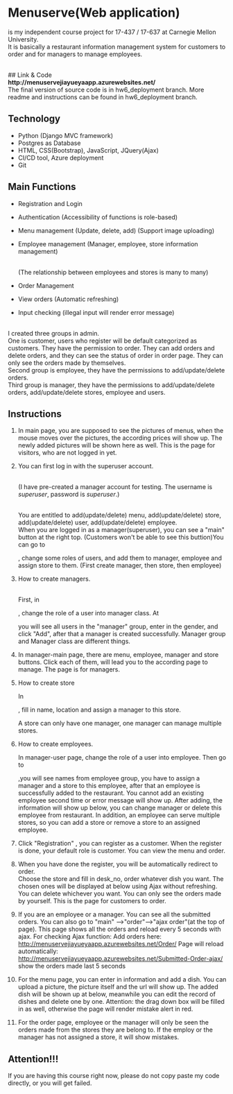 # Menuserve(Web application) 
is my independent course project for 17-437 / 17-637 at Carnegie Mellon University. 
<br>
It is basically a restaurant information management system for customers to order and for managers to manage employees.

<br>
## Link & Code

<BR>
  <b>http://menuservejiayueyaapp.azurewebsites.net/</b>
<br>
The final version of source code is in hw6_deployment branch. More readme and instructions can be found in hw6_deployment branch.
  <br>

## Technology

- Python (Django MVC framework)
- Postgres as Database
- HTML, CSS(Bootstrap), JavaScript, JQuery(Ajax)
- CI/CD tool, Azure deployment
- Git

## Main Functions
  - Registration and Login

  - Authentication (Accessibility of functions is role-based)

  - Menu management (Update, delete, add) (Support image uploading)

  - Employee management (Manager, employee, store information management)

    <br> (The relationship between employees and stores is many to many)

  - Order Management

  - View orders (Automatic refreshing)

  - Input checking (illegal input will render error message)

  <br>
I created three groups in admin. 
<br>
One is customer, users who register will be default categorized as customers. They have the permission to order. They can add orders and delete orders, and they can see the status of order in order page. They can only see the orders made by themselves. 
<br>
Second group is employee, they have the permissions to add/update/delete orders. 
<br>
Third group is manager, they have the permissions to add/update/delete orders, add/update/delete stores, employee and users.


## Instructions

1. In main page, you are supposed to see the pictures of menus, when the mouse moves over the pictures, the according prices will show up. The newly added pictures will be shown here as well. This is the page for visitors, who are not logged in yet.

2. You can first log in with the superuser account. 

   <br>(I have pre-created a manager account for testing. The username is *superuser*, password is *superuser*.) 

   <br>You are entitled to add(update/delete) menu, add(update/delete) store, add(update/delete) user, add(update/delete) employee. <br>When you are logged in as a manager(superuser), you can see a "main" button at the right top. (Customers won't be able to see this buttion)You can go to 

   [All-user]: http://menuservejiayueyaapp.azurewebsites.net/Manager-User/

   , change some roles of users, and add them to manager, employee and assign store to them. (First create manager, then store, then employee)

3. How to create managers.  

   <br>First, in 

   [manager-user]: http://menuservejiayueyaapp.azurewebsites.net/Manager-User/

   , change the role of a user into manager class. At 

   [manager-manager]: http://menuservejiayueyaapp.azurewebsites.net/Manager-Manager/

    you will see all users in the "manager" group, enter in the gender, and click "Add", after that a manager is created successfully.  Manager group and Manager class are different things.

4. In manager-main page, there are menu, employee, manager and store buttons. Click each of them, will lead you to the according page to manage. The page is for managers.

5. How to create store

   In 

   [Manager-store]: http://menuservejiayueyaapp.azurewebsites.net/Manager-Store/

   , fill in name, location and assign a manager to this store.

   A store can only have one manager, one manager can manage multiple stores.

6. How to create employees. <br>

    In manager-user page, change the role of a user into employee. Then go to 

   [manager-employee]: http://menuservejiayueyaapp.azurewebsites.net/Manager-Employee/

   ,you will see names from employee group, you have to assign a manager and a store to this employee, after that an employee is successfully added to the restaurant. You cannot add an existing employee second time or error message will show up. After adding, the information will show up below, you can change manager or delete this employee from restaurant. In addition, an employee can serve multiple stores, so you can add a store or remove a store to an assigned employee.

7. Click "Registration" , you can register as a customer. When the register is done, your default role is customer. You can view the menu and order.

8. When you have done the register, you will be automatically redirect to order.
  <br>Choose the store and fill in desk_no, order whatever dish you want. The chosen ones will be displayed at below using Ajax without refreshing. You can delete whichever you want. You can only see the orders made by yourself. This is the page for customers to order.

9. If you are an employee or a manager. You can see all the submitted orders. You can also go to "main" -->"order"-->"ajax order"(at the top of page). This page shows all the orders and reload every 5 seconds with ajax.
  For checking Ajax function:
  Add orders here: http://menuservejiayueyaapp.azurewebsites.net/Order/
  Page will reload automatically: http://menuservejiayueyaapp.azurewebsites.net/Submitted-Order-ajax/   show the orders made last 5 seconds

10. For the menu page, you can enter in information and add a dish. You can upload a picture, the picture itself and the url will show up. The added dish will be shown up at below, meanwhile you can edit the record of dishes and delete one by one. Attention: the drag down box will be filled in as well, otherwise the page will render mistake alert in red.

11. For the order page, employee or the manager will only be seen the orders made from the stores they are belong to. If the employ or the manager has not assigned a store, it will show mistakes.

    




## Attention!!!
If you are having this course right now, please do not copy paste my code directly, or you will get failed.
